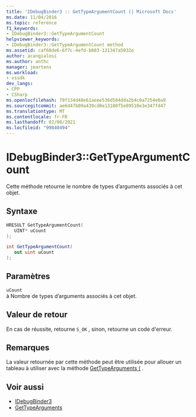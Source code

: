 ```yaml
---
title: 'IDebugBinder3 :: GetTypeArgumentCount (| Microsoft Docs'
ms.date: 11/04/2016
ms.topic: reference
f1_keywords:
- IDebugBinder3::GetTypeArgumentCount
helpviewer_keywords:
- IDebugBinder3::GetTypeArgumentCount method
ms.assetid: caf68de6-6f7c-4efd-b803-121347a5032e
author: acangialosi
ms.author: anthc
manager: jmartens
ms.workload:
- vssdk
dev_langs:
- CPP
- CSharp
ms.openlocfilehash: 79f134d48e61aeee536d584dda2b4c0a7254e0a9
ms.sourcegitcommit: ae6d47b09a439cd0e13180f5e89510e3e347fd47
ms.translationtype: MT
ms.contentlocale: fr-FR
ms.lasthandoff: 02/08/2021
ms.locfileid: "99840494"
---
```

# <a name="idebugbinder3gettypeargumentcount"></a>IDebugBinder3::GetTypeArgumentCount
Cette méthode retourne le nombre de types d’arguments associés à cet objet.

## <a name="syntax"></a>Syntaxe

```cpp
HRESULT GetTypeArgumentCount(
   UINT* uCount
);
```

```csharp
int GetTypeArgumentCount(
   out uint uCount
);
```

## <a name="parameters"></a>Paramètres
`uCount`\
à Nombre de types d’arguments associés à cet objet.

## <a name="return-value"></a>Valeur de retour
 En cas de réussite, retourne `S_OK` , sinon, retourne un code d'erreur.

## <a name="remarks"></a>Remarques
 La valeur retournée par cette méthode peut être utilisée pour allouer un tableau à utiliser avec la méthode [GetTypeArguments (](../../../extensibility/debugger/reference/idebugbinder3-gettypearguments.md) .

## <a name="see-also"></a>Voir aussi
- [IDebugBinder3](../../../extensibility/debugger/reference/idebugbinder3.md)
- [GetTypeArguments](../../../extensibility/debugger/reference/idebugbinder3-gettypearguments.md)

